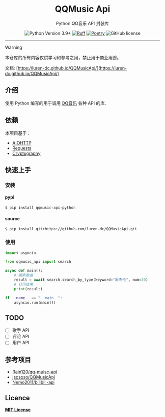 <div align="center">
    <h1> QQMusic Api </h1>
    <p> Python QQ音乐 API 封装库 </p>

![Python Version 3.9+](https://img.shields.io/badge/Python-3.9%2B-blue)
[![Ruff](https://img.shields.io/endpoint?url=https://raw.githubusercontent.com/astral-sh/ruff/main/assets/badge/v2.json)](https://github.com/astral-sh/ruff)
[![Poetry](https://img.shields.io/endpoint?url=https://python-poetry.org/badge/v0.json)](https://python-poetry.org/)
![GitHub license](https://img.shields.io/github/license/luren-dc/PyQQMusicApi)

</div>

---

> [!WARNING]
> 本仓库的所有内容仅供学习和参考之用，禁止用于商业用途。

文档: [https://luren-dc.github.io/QQMusicApi/](https://luren-dc.github.io/QQMusicApi/)

## 介绍

使用 Python 编写的用于调用 [QQ音乐](https://y.qq.com/) 各种 API 的库.

## 依赖

本项目基于：

- [AIOHTTP](https://docs.aiohttp.org/)
- [Requests](https://requests.readthedocs.io/)
- [Cryptography](https://cryptography.io/)

## 快速上手

### 安装

#### pypi

```shell
$ pip install qqmusic-api-python
```

#### source

```shell
$ pip install git+https://github.com/luren-dc/QQMusicApi.git
```

### 使用

```python
import asyncio

from qqmusic_api import search

async def main():
    # 搜索歌曲
    result = await search.search_by_type(keyword="周杰伦", num=20)
    # 打印结果
    print(result)

if __name__ == "__main__":
    asyncio.run(main())
```

## TODO

- [ ] 歌手 API
- [ ] 评论 API
- [ ] 用户 API

## 参考项目

- [Rain120/qq-muisc-api](https://github.com/Rain120/qq-music-api)
- [jsososo/QQMusicApi](https://github.com/jsososo/QQMusicApi)
- [Nemo2011/bilibili-api](https://github.com/Nemo2011/bilibili-api/)

## Licence

**[MIT License](https://github.com/luren-dc/QQMusicApi?tab=MIT-1-ov-file)**
